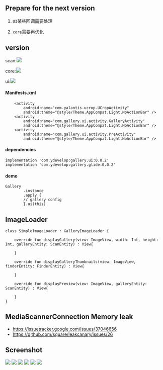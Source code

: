 
## Prepare for the next version

1. `UI`某些回调需要处理

2. `core`需要再优化

## version

scan:![](https://api.bintray.com/packages/ydevelop/maven/gallery.scan/images/download.svg)

core:![](https://api.bintray.com/packages/ydevelop/maven/gallery.core/images/download.svg)

ui:![](https://api.bintray.com/packages/ydevelop/maven/gallery.ui/images/download.svg)

#### Manifests.xml

        <activity
            android:name="com.yalantis.ucrop.UCropActivity"
            android:theme="@style/Theme.AppCompat.Light.NoActionBar" />
        <activity
            android:name="com.gallery.ui.activity.GalleryActivity"
            android:theme="@style/Theme.AppCompat.Light.NoActionBar" />
        <activity
            android:name="com.gallery.ui.activity.PreActivity"
            android:theme="@style/Theme.AppCompat.Light.NoActionBar" />
            
#### dependencies

    implementation 'com.ydevelop:gallery.ui:0.0.2'
    implementation 'com.ydevelop:gallery.glide:0.0.2'
  
#### demo

    Gallery
            .instance
            .apply {
            // gallery config
            }.ui(this)
            
## ImageLoader

    class SimpleImageLoader : GalleryImageLoader {
    
        override fun displayGallery(view: ImageView, width: Int, height: Int, galleryEntity: ScanEntity) : View{
    
        }
    
        override fun displayGalleryThumbnails(view: ImageView, finderEntity: FinderEntity) : View{
    
        }
    
        override fun displayPreview(view: ImageView, galleryEntity: ScanEntity) : View{
    
        }
    }

## MediaScannerConnection Memory leak

 * https://issuetracker.google.com/issues/37046656
 * https://github.com/square/leakcanary/issues/26

## Screenshot

![](https://github.com/7449/Album/blob/master/screenshot/gallery_multiple.png)
![](https://github.com/7449/Album/blob/master/screenshot/gallery_radio.png)
![](https://github.com/7449/Album/blob/master/screenshot/gallery_preview.png)
![](https://github.com/7449/Album/blob/master/screenshot/gallery_crop.png)
![](https://github.com/7449/Album/blob/master/screenshot/gallery_sample_ui.png)
![](https://github.com/7449/Album/blob/master/screenshot/gallery_customize_camera.png)